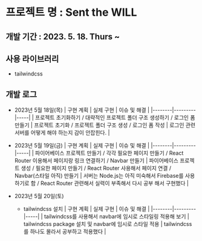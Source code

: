 # 프로젝트 명 : Sent the WILL

## 개발 기간 : 2023. 5. 18. Thurs ~

## 사용 라이브러리

- tailwindcss

## 개발 로그

- 2023년 5월 18일(목)
  | 구현 계획 | 실제 구현 | 이슈 및 해결 |
  |--------|---------|-----|
  | 프로젝트 초기화하기 / 대략적인 프로젝트 폴더 구조 생성하기 / 로그인 폼 만들기 | 프로젝트 초기화 / 프로젝트 폴더 구조 생성 / 로그인 폼 작성 | 로그인 관련 서버를 어떻게 해야 하는지 감이 안잡힌다. |

- 2023년 5월 19일(금)
  | 구현 계획 | 실제 구현 | 이슈 및 해결 |
  |--------|---------|-----|
  | 파이어베이스 프로젝트 만들기 / 각각 필요한 페이지 만들기 / React Router 이용해서 페이지랑 링크 연결하기 / Navbar 만들기 | 파이어베이스 프로젝트 생성 / 필요한 페이지 만들기 / React Router 사용해서 페이지 연결 / Navbar(스타일 아직) 만들기 | 서버는 Node.js는 아직 미숙해서 Firebase를 사용하기로 함 / React Router 관련해서 실력이 부족해서 다시 공부 해서 구현했다 |

- 2023년 5월 20일(토)
  - tailwindcss 설치
    | 구현 계획 | 실제 구현 | 이슈 및 해결 |
    |--------|---------|-----|
    | tailwindcss를 사용해서 navbar에 임시로 스타일링 적용해 보기 | tailwindcss package 설치 및 navbar에 임시로 스타일 적용 | tailwindcss를 하나도 몰라서 공부하고 적용했다 |
